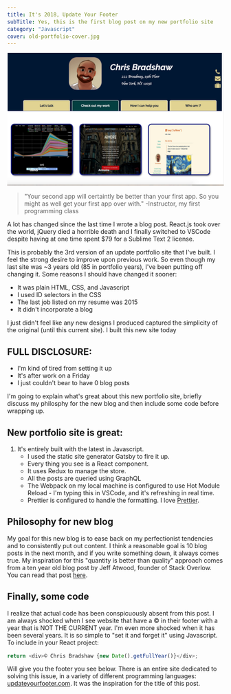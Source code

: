 ```yaml
---
title: It's 2018, Update Your Footer
subTitle: Yes, this is the first blog post on my new portfolio site
category: "Javascript"
cover: old-portfolio-cover.jpg
---
```


![old portfolio](./old-portfolio.jpg)

> "Your second app will certaintly be better than your first app. So you might as well get your first app over with." -Instructor, my first programming class

A lot has changed since the last time I wrote a blog post. React.js took over the world, jQuery died a horrible death and I finally switched to VSCode despite having at one time spent $79 for a Sublime Text 2 license.

This is probably the 3rd version of an update portfolio site that I've built. I feel the strong desire to improve upon previous work. So even though my last site was ~3 years old (85 in portfolio years), I've been putting off changing it. Some reasons I should have changed it sooner:

* It was plain HTML, CSS, and Javascript
* I used ID selectors in the CSS
* The last job listed on my resume was 2015
* It didn't incorporate a blog

I just didn't feel like any new designs I produced captured the simplicity of the original (until this current site). I built this new site today

## FULL DISCLOSURE:

* I'm kind of tired from setting it up
* It's after work on a Friday
* I just couldn't bear to have 0 blog posts

I'm going to explain what's great about this new portfolio site, briefly discuss my philosphy for the new blog and then include some code before wrapping up.

## New portfolio site is great:

1.  It's entirely built with the latest in Javascript.
    * I used the static site generator Gatsby to fire it up.
    * Every thing you see is a React component.
    * It uses Redux to manage the store.
    * All the posts are queried using GraphQL
    * The Webpack on my local machine is configured to use Hot Module Reload - I'm typing this in VSCode, and it's refreshing in real time.
    * Prettier is configured to handle the formatting. I love [Prettier](https://github.com/prettier/prettier).

## Philosophy for new blog

My goal for this new blog is to ease back on my perfectionist tendencies and to consistently put out content. I think a reasonable goal is 10 blog posts in the next month, and if you write something down, it always comes true. My inspiration for this "quantity is better than quality" approach comes from a ten year old blog post by Jeff Atwood, founder of Stack Overlow. You can read that post [here](https://blog.codinghorror.com/quantity-always-trumps-quality/).

## Finally, some code

I realize that actual code has been conspicuously absent from this post. I am always shocked when I see website that have a © in their footer with a year that is NOT THE CURRENT year. I'm even more shocked when it has been several years. It is so simple to "set it and forget it" using Javascript. To include in your React project:

```javascript
return <div>© Chris Bradshaw {new Date().getFullYear()}</div>;
```

Will give you the footer you see below. There is an entire site dedicated to solving this issue, in a variety of different programming languages: [updateyourfooter.com](http://updateyourfooter.com/). It was the inspiration for the title of this post.
